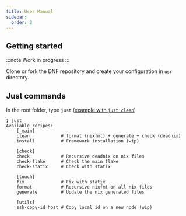 ```yaml
---
title: User Manual
sidebar:
  order: 2
---
```


## Getting started

:::note
Work in progress
:::

Clone or fork the DNF repository and create your configuration in `usr` directory.

## Just commands

In the root folder, type `just` ([example with `just clean`](/doc/specifications/#the-generator))

```shell
❯ just
Available recipes:
    [_main]
    clean            # format (nixfmt) + generate + check (deadnix)
    install          # Framework installation (wip)

    [check]
    check            # Recursive deadnix on nix files
    check-flake      # Check the main flake
    check-statix     # Check with statix

    [touch]
    fix              # Fix with statix
    format           # Recursive nixfmt on all nix files
    generate         # Update the nix generated files

    [utils]
    ssh-copy-id host # Copy local id on a new node (wip)
```
